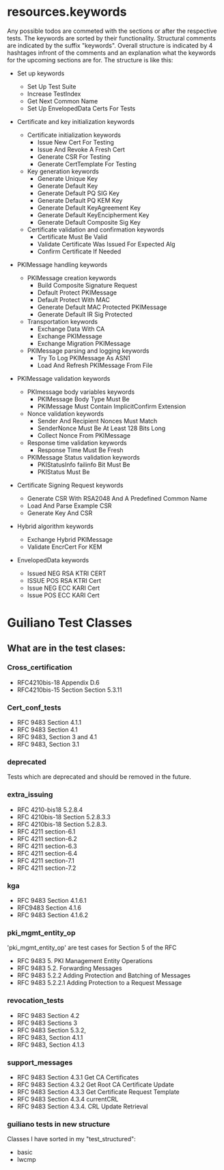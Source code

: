 # resources.keywords
Any possible todos are commeted with the sections or after the respective tests. 
The keywords are sorted by their functionality. Structural comments are indicated by the suffix "keywords". Overall structure is indicated by 4 hashtages infront of the comments and an explanation what the keywords for the upcoming sections are for. 
The structure is like this: 
- Set up keywords
    - Set Up Test Suite
    - Increase TestIndex
    - Get Next Common Name
    - Set Up EnvelopedData Certs For Tests

- Certificate and key initialization keywords
    - Certificate initialization keywords
        - Issue New Cert For Testing
        - Issue And Revoke A Fresh Cert
        - Generate CSR For Testing
        - Generate CertTemplate For Testing
    - Key generation keywords
        - Generate Unique Key
        - Generate Default Key
        - Generate Default PQ SIG Key
        - Generate Default PQ KEM Key
        - Generate Default KeyAgreement Key
        - Generate Default KeyEncipherment Key
        - Generate Default Composite Sig Key
    - Certificate validation and confirmation keywords
        - Certificate Must Be Valid
        - Validate Certificate Was Issued For Expected Alg
        - Confirm Certificate If Needed

- PKIMessage handling keywords
    - PKIMessage creation keywords
        - Build Composite Signature Request
        - Default Protect PKIMessage
        - Default Protect With MAC
        - Generate Default MAC Protected PKIMessage
        - Generate Default IR Sig Protected
    - Transportation keywords
        - Exchange Data With CA
        - Exchange PKIMessage
        - Exchange Migration PKIMessage
    - PKIMessage parsing and logging keywords
        - Try To Log PKIMessage As ASN1
        - Load And Refresh PKIMessage From File

- PKIMessage validation keywords
    - PKImessage body variables keywords
        - PKIMessage Body Type Must Be
        - PKIMessage Must Contain ImplicitConfirm Extension
    - Nonce validation keywords
        - Sender And Recipient Nonces Must Match
        - SenderNonce Must Be At Least 128 Bits Long
        - Collect Nonce From PKIMessage
    - Response time validation keywords
        - Response Time Must Be Fresh
    - PKIMessage Status validation keywords
        - PKIStatusInfo failinfo Bit Must Be
        - PKIStatus Must Be

- Certificate Signing Request keywords
    - Generate CSR With RSA2048 And A Predefined Common Name
    - Load And Parse Example CSR
    - Generate Key And CSR

- Hybrid algorithm keywords
    - Exchange Hybrid PKIMessage
    - Validate EncrCert For KEM

- EnvelopedData keywords
    - Issued NEG RSA KTRI CERT
    - ISSUE POS RSA KTRI Cert
    - Issue NEG ECC KARI Cert
    - Issue POS ECC KARI Cert

# Guiliano Test Classes
## What are in the test clases:
### Cross_certification
- RFC4210bis-18 Appendix D.6
- RFC4210bis-15 Section Section 5.3.11

### Cert_conf_tests
- RFC 9483 Section 4.1.1
- RFC 9483 Section 4.1
- RFC 9483, Section 3 and 4.1
- RFC 9483, Section 3.1

### deprecated
Tests which are deprecated and should be removed in the future.

### extra_issuing 
- RFC 4210-bis18 5.2.8.4
- RFC 4210bis-18 Section 5.2.8.3.3
- RFC 4210bis-18 Section 5.2.8.3.
- RFC 4211 section-6.1
- RFC 4211 section-6.2
- RFC 4211 section-6.3
- RFC 4211 section-6.4
- RFC 4211 section-7.1
- RFC 4211 section-7.2

### kga
- RFC 9483 Section 4.1.6.1
- RFC9483 Section 4.1.6
- RFC 9483 Section 4.1.6.2

### pki_mgmt_entity_op
'pki_mgmt_entity_op' are test cases for Section 5 of the RFC
- RFC 9483 5. PKI Management Entity Operations
- RFC 9483 5.2. Forwarding Messages
- RFC 9483 5.2.2 Adding Protection and Batching of Messages
- RFC 9483 5.2.2.1 Adding Protection to a Request Message

### revocation_tests
- RFC 9483 Section 4.2
- RFC 9483 Sections 3
- RFC 9483 Section 5.3.2,
- RFC 9483, Section 4.1.1
- RFC 9483, Section 4.1.3

### support_messages
- RFC 9483 Section 4.3.1 Get CA Certificates
- RFC 9483 Section 4.3.2 Get Root CA Certificate Update
- RFC 9483 Section 4.3.3 Get Certificate Request Template
- RFC 9483 Section 4.3.4 currentCRL
- RFC 9483 Section 4.3.4. CRL Update Retrieval



### guiliano tests in new structure
Classes I have sorted in my "test_structured":
- basic
- lwcmp
